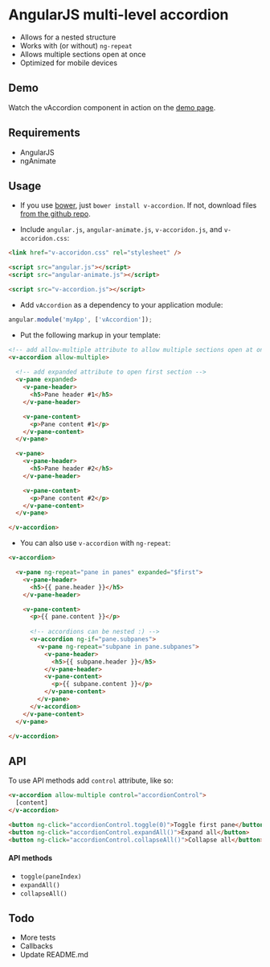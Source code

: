 # AngularJS multi-level accordion
  
  - Allows for a nested structure
  - Works with (or without) `ng-repeat`
  - Allows multiple sections open at once
  - Optimized for mobile devices


## Demo
Watch the vAccordion component in action on the [demo page](http://lukaszwatroba.github.io/v-accordion).


## Requirements
  - AngularJS
  - ngAnimate


## Usage
  - If you use [bower](http://bower.io/), just `bower install v-accordion`. If not, download files [from the github repo](./dist).

  - Include `angular.js`, `angular-animate.js`, `v-accoridon.js`, and `v-accoridon.css`:
  ```html
  <link href="v-accoridon.css" rel="stylesheet" />

  <script src="angular.js"></script>
  <script src="angular-animate.js"></script>

  <script src="v-accordion.js"></script>
  ```

  - Add `vAccordion` as a dependency to your application module:
  ```js
  angular.module('myApp', ['vAccordion']);
  ```

  - Put the following markup in your template:
  ```html
  <!-- add allow-multiple attribute to allow multiple sections open at once -->
  <v-accordion allow-multiple>
    
    <!-- add expanded attribute to open first section -->
    <v-pane expanded>
      <v-pane-header>
        <h5>Pane header #1</h5>
      </v-pane-header>

      <v-pane-content>
        <p>Pane content #1</p>
      </v-pane-content>
    </v-pane>

    <v-pane>
      <v-pane-header>
        <h5>Pane header #2</h5>
      </v-pane-header>

      <v-pane-content>
        <p>Pane content #2</p>
      </v-pane-content>
    </v-pane>

  </v-accordion>
  ```

  - You can also use `v-accordion` with `ng-repeat`:
  ```html
  <v-accordion>

    <v-pane ng-repeat="pane in panes" expanded="$first">
      <v-pane-header>
        <h5>{{ pane.header }}</h5>
      </v-pane-header>

      <v-pane-content>
        <p>{{ pane.content }}</p>
        
        <!-- accordions can be nested :) -->
        <v-accordion ng-if="pane.subpanes">
          <v-pane ng-repeat="subpane in pane.subpanes">
            <v-pane-header>
              <h5>{{ subpane.header }}</h5>
            </v-pane-header>
            <v-pane-content>
              <p>{{ subpane.content }}</p>
            </v-pane-content>
          </v-pane>
        </v-accordion>
      </v-pane-content>
    </v-pane>

  </v-accordion>
  ```


## API
To use API methods add `control` attribute, like so:
```html
<v-accordion allow-multiple control="accordionControl">
  [content]
</v-accordion>

<button ng-click="accordionControl.toggle(0)">Toggle first pane</button>
<button ng-click="accordionControl.expandAll()">Expand all</button>
<button ng-click="accordionControl.collapseAll()">Collapse all</button>
```

#### API methods
  - `toggle(paneIndex)`
  - `expandAll()`
  - `collapseAll()`


## Todo
  - More tests
  - Callbacks
  - Update README.md

